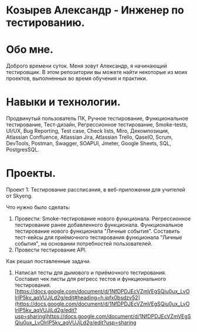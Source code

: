 # Козырев Александр - Инженер по тестированию.

# Обо мне.
Доброго времени суток. Меня зовут Александр, я начинающий тестировщик. 
В этом репозитории вы можете найти некоторые из моих проектов, выполненных во время обучения и практики.

# Навыки и технологии.
Продвинутый пользователь ПК, Ручное тестирование, Функциональное тестирование, Тест-дизайн, Регрессионное тестирование, Smoke-tests, UI/UX, Bug Reporting,
Test case, Check lists, Miro, Декомпозиция, Atlassian Confluence, Atlassian Jira, Atlassian Trello, QaseIO, Scrum, DevTools, Postman, Swagger, SOAPUI, Jmeter, Google Sheets, SQL, PostgresSQL.

# Проекты.
Проект 1: Тестирование рассписания, в веб-приложении для учителей от Skyeng.

Что нужно было сделать:
1. Провести: Smoke-тестирование нового функционала.
             Регрессионное тестирование ранее добавленного функционала.
             Функциональное тестирование нового функционала "Личные события".
             Составить тест-кейсы для приёмочного тестирования функционала "Личные события", на основании потребностей пользователей.
2. Провести тестирование API.

Как решал поставленные задачи.
1. Написал тесты для дымового и приёмочного тестирования. Составил чек листы для регресс тестов и функционального тестирования. 
[https://docs.google.com/document/d/1NfDPDJEcVZmVEgSQiu0ux_LvOlrIP5kv_aqVUJjLd2g/edit#heading=h.ipfx0bsdzv52](https://docs.google.com/document/d/1NfDPDJEcVZmVEgSQiu0ux_LvOlrIP5kv_aqVUJjLd2g/edit?usp=sharing)https://docs.google.com/document/d/1NfDPDJEcVZmVEgSQiu0ux_LvOlrIP5kv_aqVUJjLd2g/edit?usp=sharing

